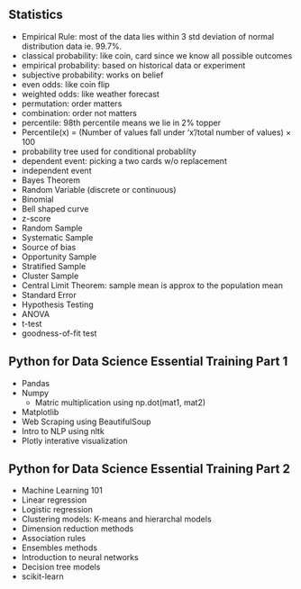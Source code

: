 ## Statistics ##
- Empirical Rule: most of the data lies within 3 std deviation of normal distribution data ie. 99.7%.
- classical probability: like coin, card since we know all possible outcomes
- empirical probability: based on historical data or experiment 
- subjective probability: works on belief
- even odds: like coin flip
- weighted odds: like weather forecast
- permutation: order matters
- combination: order not matters
- percentile: 98th percentile means we lie in 2% topper
- Percentile(x) = (Number of values fall under ‘x’/total number of values) × 100
- probability tree used for conditional probablilty
- dependent event: picking a two cards w/o replacement
- independent event
- Bayes Theorem
- Random Variable (discrete or continuous)
- Binomial
- Bell shaped curve
- z-score
- Random Sample
- Systematic Sample
- Source of bias
- Opportunity Sample
- Stratified Sample
- Cluster Sample
- Central Limit Theorem: sample mean is approx to the population mean
- Standard Error
- Hypothesis Testing
- ANOVA
- t-test
- goodness-of-fit test



## Python for Data Science Essential Training Part 1 ##
- Pandas
- Numpy
    + Matric multiplication using np.dot(mat1, mat2)
- Matplotlib
- Web Scraping using BeautifulSoup
- Intro to NLP using nltk
- Plotly interative visualization


## Python for Data Science Essential Training Part 2 ##
- Machine Learning 101
- Linear regression
- Logistic regression
- Clustering models: K-means and hierarchal models
- Dimension reduction methods
- Association rules
- Ensembles methods
- Introduction to neural networks
- Decision tree models
- scikit-learn





